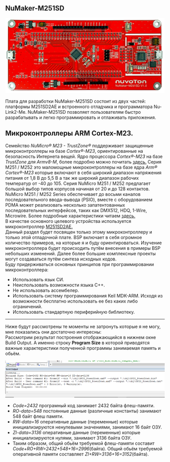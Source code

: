 ## NuMaker-M251SD  

![alt-текст](https://github.com/PivnevNikolay/Nuvoton-Development-Tool/blob/master/photos/008.jpg "")  

Плата для разработки NuMaker-M251SD состоит из двух частей: платформы M251SD2AE и встроенного отладчика и программатора Nu-Link2-Me. NuMaker-M251SD позволяет пользователям быстро разрабатывать и легко программировать и отлаживать приложения. 

## Микроконтроллеры ARM Cortex-M23.  
Семейство *NuMicro® M23 - TrustZone®* поддерживает защищенные микроконтроллеры на базе *Cortex®-M23*, ориентированные на безопасность Интернета вещей. Ядро процессора *Cortex®-M23* на базе *TrustZone для Armv8-M*, более подробно можно почитать [здесь.](https://www.nuvoton.com/products/microcontrollers/arm-cortex-m23-mcus/)   Серия M251 / M252 это маломощные микроконтроллеры на базе ядра *Arm® Cortex®-M23* которые включают в себя широкий диапазон напряжения питания от 1,8 В до 5,5 В а так же широкий диапазон рабочих температур от -40  до 105. Серия NuMicro M251 / M252 предлагает большой  выбор типов корпусов начиная от 20 и до 128 контактов. NuMicro M251 / M252 Series обеспечивает до восьми каналов  последовательного ввода-вывода (PSIO), вместе с оборудованием PDMA может реализовать несколько запатентованных последовательных интерфейсов, таких как DMX512, HDQ, 1-Wire, Microwire.  Более подробные характеристики читаем  [здесь.](https://www.nuvoton.com/products/microcontrollers/arm-cortex-m23-mcus/m251-m252-series/)   
В качестве основного целевого устройства используется микроконтроллер [M251SD2AE.](https://www.nuvoton.com/products/microcontrollers/arm-cortex-m23-mcus/m251-m252-series/m251sd2ae/)   
Данный раздел будет посвящен только этому микроконтроллеру и только этой отладочной плате. BSP включает в себя огромное количество примеров, на которые я и буду ориентироваться. Изучение микроконтроллера будет происходить путём внесения в примеры BSP небольших изменений. Далее более большие комплексные проекты могут создаваться путём синтеза исходных кодов.   
Буду придерживаться основных принципов при программировании микроконтроллера:  
+ Использовать язык СИ.  
+ Неиспользовать возможности языка С++.   
+ Не использовать ассембелер.  
+ Использовать систему программирования Keil MDK-ARM. Исходя из возможности бесплатно использовать ее без каких либо ограничений.  
+ Использовать стандартную периферийную библиотеку.  
***
Hиже будут рассмотрены те моменты не затронуть которые я не могу, мне показались они достаточно интересны:  
Рассмотрим результат построения отображающийся в нижнем окне Build Output. А именно строку **Program Size** в которой приводятся важные характеристики полученной программы занимаемая память и обьём.  

![alt-текст](https://github.com/PivnevNikolay/Nuvoton-Development-Tool/blob/master/NuMaker-M251SD/photos/001.jpg "")   

* *Code=2432* програмный код занимает 2432 байта флеш-памяти.  
* *RO-data=548* постоянные данные (различные константы) занимают 548 байт флеш памяти.  
* *RW-data=16* оперативные данные (переменные) которые инициализируются ненулевыми значениями, занимают 16 байт ОЗУ.  
* *ZI-data=3136* оперативные данные (переменные) которые инициализируются нулями, занимают 3136 байта ОЗУ.   
* Таким образом, общий обьём требуемой флеш-памяти составит  *Code+RO+RW=2432+548+16=2996*(байта). Общий обьём требуемой оперативной памяти составляет *ZI+RW=3136+16=3152*(байта).  


